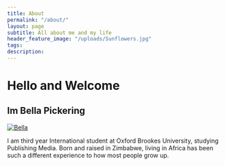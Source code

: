 ```yaml
---
title: About
permalink: "/about/"
layout: page
subtitle: All about me and my life
header_feature_image: "/uploads/Sunflowers.jpg"
tags:
description:
---
```


# Hello and Welcome
## **Im Bella Pickering**

[![Bella ](/_uploads/bella.png)](/_uploads/bella.png)

I am third year International student at Oxford Brookes University, studying Publishing Media. Born and raised in Zimbabwe, living in Africa has been such a different experience to how most people grow up.
